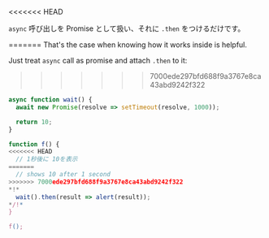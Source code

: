 
<<<<<<< HEAD

`async` 呼び出しを Promise として扱い、それに `.then` をつけるだけです。

=======
That's the case when knowing how it works inside is helpful.

Just treat `async` call as promise and attach `.then` to it:
>>>>>>> 7000ede297bfd688f9a3767e8ca43abd9242f322
```js run
async function wait() {
  await new Promise(resolve => setTimeout(resolve, 1000));

  return 10;
}

function f() {
<<<<<<< HEAD
  // 1秒後に 10を表示
=======
  // shows 10 after 1 second
>>>>>>> 7000ede297bfd688f9a3767e8ca43abd9242f322
*!*
  wait().then(result => alert(result));
*/!*
}

f();
```
